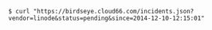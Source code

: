 <!-- usedin: [ _includes/_inlines/unknown/General/cloud66-birdseye] - layout:code post: cloud66-birdseye_filtering-the-list -->

```
$ curl "https://birdseye.cloud66.com/incidents.json?vendor=linode&status=pending&since=2014-12-10-12:15:01"
```
